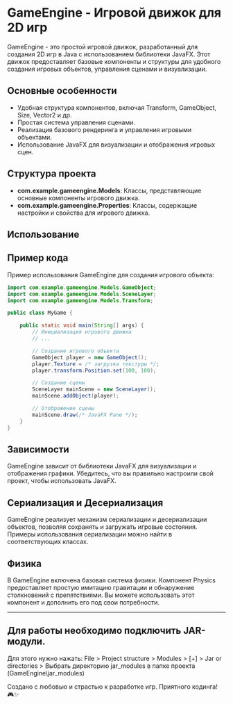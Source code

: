 # GameEngine - Игровой движок для 2D игр

GameEngine - это простой игровой движок, разработанный для создания 2D игр в Java с использованием библиотеки JavaFX. Этот движок предоставляет базовые компоненты и структуры для удобного создания игровых объектов, управления сценами и визуализации.

## Основные особенности

- Удобная структура компонентов, включая Transform, GameObject, Size, Vector2 и др.
- Простая система управления сценами.
- Реализация базового рендеринга и управления игровыми объектами.
- Использование JavaFX для визуализации и отображения игровых сцен.

## Структура проекта

- **com.example.gameengine.Models**: Классы, представляющие основные компоненты игрового движка.
- **com.example.gameengine.Properties**: Классы, содержащие настройки и свойства для игрового движка.

## Использование

## Пример кода

Пример использования GameEngine для создания игрового объекта:

```java
import com.example.gameengine.Models.GameObject;
import com.example.gameengine.Models.SceneLayer;
import com.example.gameengine.Models.Transform;

public class MyGame {

    public static void main(String[] args) {
        // Инициализация игрового движка
        // ...

        // Создание игрового объекта
        GameObject player = new GameObject();
        player.Texture = /* загрузка текстуры */;
        player.transform.Position.set(100, 100);

        // Создание сцены
        SceneLayer mainScene = new SceneLayer();
        mainScene.addObject(player);

        // Отображение сцены
        mainScene.draw(/* JavaFX Pane */);
    }
}
```

## Зависимости

GameEngine зависит от библиотеки JavaFX для визуализации и отображения графики. Убедитесь, что вы правильно настроили свой проект, чтобы использовать JavaFX.


## Сериализация и Десериализация


GameEngine реализует механизм сериализации и десериализации объектов, позволяя сохранять и загружать игровые состояния. Примеры использования сериализации можно найти в соответствующих классах.


## Физика


В GameEngine включена базовая система физики. Компонент Physics предоставляет простую имитацию гравитации и обнаружение столкновений с препятствиями. Вы можете использовать этот компонент и дополнить его под свои потребности.

---

## Для работы необходимо подключить JAR-модули.

Для этого нужно нажать: File > Project structure > Modules > [+] > Jar or directories > Выбрать директорию jar_modules в папке проекта (GameEngine\jar_modules)

Создано с любовью и страстью к разработке игр. Приятного кодинга! 🎮✨
